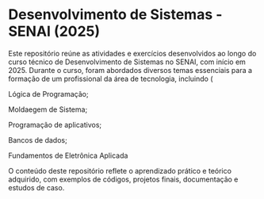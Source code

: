 # Desenvolvimento de Sistemas - SENAI (2025)
Este repositório reúne as atividades e exercícios desenvolvidos ao longo do curso técnico de Desenvolvimento de Sistemas no SENAI, com início em 2025. Durante o curso, foram abordados diversos temas essenciais para a formação de um profissional da área de tecnologia, incluindo (

Lógica de Programação;

Moldaegem de Sistema;

Programação de aplicativos;

Bancos de dados;

Fundamentos de Eletrônica Aplicada

O conteúdo deste repositório reflete o aprendizado prático e teórico adquirido, com exemplos de códigos, projetos finais, documentação e estudos de caso.
